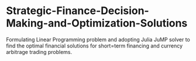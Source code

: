 # Strategic-Finance-Decision-Making-and-Optimization-Solutions
Formulating Linear Programming problem and adopting Julia JuMP solver to find the optimal financial solutions for short=term financing and currency arbitrage trading problems. 
